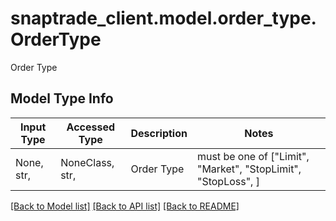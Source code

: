 # snaptrade_client.model.order_type.OrderType

Order Type

## Model Type Info
Input Type | Accessed Type | Description | Notes
------------ | ------------- | ------------- | -------------
None, str,  | NoneClass, str,  | Order Type | must be one of ["Limit", "Market", "StopLimit", "StopLoss", ] 

[[Back to Model list]](../../README.md#documentation-for-models) [[Back to API list]](../../README.md#documentation-for-api-endpoints) [[Back to README]](../../README.md)

